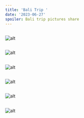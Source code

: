 ```yaml
---
title: 'Bali Trip '
date: '2023-06-27'
spoiler: Bali trip pictures share
---
```

##
![alt](./DJI_0108.jpeg)
##
![alt](./DJI_0117.jpeg)
##
![alt](./DJI_0134.jpeg)
##
![alt](./IMG_8889.jpeg)
##
![alt](./IMG_8968.jpeg)
##
![alt](./IMG_8986.jpeg)